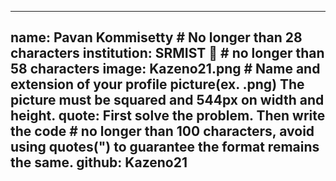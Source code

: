 ---
name: Pavan Kommisetty # No longer than 28 characters
institution: SRMIST 🚩 # no longer than 58 characters
image: Kazeno21.png # Name and extension of your profile picture(ex. <YOUR-USERNAME>.png) The picture must be squared and 544px on width and height.
quote: First solve the problem. Then write the code # no longer than 100 characters, avoid using quotes(") to guarantee the format remains the same.
github: Kazeno21
------
